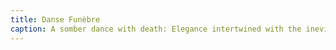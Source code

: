 ```yaml
---
title: Danse Funèbre
caption: A somber dance with death: Elegance intertwined with the inevitability of mortality.
---
```

